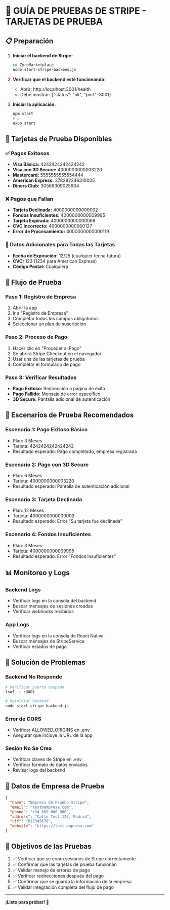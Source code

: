
# 🧪 GUÍA DE PRUEBAS DE STRIPE - TARJETAS DE PRUEBA

## 📋 Preparación

1. **Iniciar el backend de Stripe:**
   ```bash
   cd ZyroMarketplace
   node start-stripe-backend.js
   ```

2. **Verificar que el backend esté funcionando:**
   - Abrir: http://localhost:3001/health
   - Debe mostrar: {"status": "ok", "port": 3001}

3. **Iniciar la aplicación:**
   ```bash
   npm start
   # o
   expo start
   ```

## 🎯 Tarjetas de Prueba Disponibles

### ✅ Pagos Exitosos
- **Visa Básica:** 4242424242424242
- **Visa con 3D Secure:** 4000000000003220
- **Mastercard:** 5555555555554444
- **American Express:** 378282246310005
- **Diners Club:** 30569309025904

### ❌ Pagos que Fallan
- **Tarjeta Declinada:** 4000000000000002
- **Fondos Insuficientes:** 4000000000009995
- **Tarjeta Expirada:** 4000000000000069
- **CVC Incorrecto:** 4000000000000127
- **Error de Procesamiento:** 4000000000000119

### 📝 Datos Adicionales para Todas las Tarjetas
- **Fecha de Expiración:** 12/25 (cualquier fecha futura)
- **CVC:** 123 (1234 para American Express)
- **Código Postal:** Cualquiera

## 🔄 Flujo de Prueba

### Paso 1: Registro de Empresa
1. Abrir la app
2. Ir a "Registro de Empresa"
3. Completar todos los campos obligatorios
4. Seleccionar un plan de suscripción

### Paso 2: Proceso de Pago
1. Hacer clic en "Proceder al Pago"
2. Se abrirá Stripe Checkout en el navegador
3. Usar una de las tarjetas de prueba
4. Completar el formulario de pago

### Paso 3: Verificar Resultados
- **Pago Exitoso:** Redirección a página de éxito
- **Pago Fallido:** Mensaje de error específico
- **3D Secure:** Pantalla adicional de autenticación

## 🧪 Escenarios de Prueba Recomendados

### Escenario 1: Pago Exitoso Básico
- Plan: 3 Meses
- Tarjeta: 4242424242424242
- Resultado esperado: Pago completado, empresa registrada

### Escenario 2: Pago con 3D Secure
- Plan: 6 Meses
- Tarjeta: 4000000000003220
- Resultado esperado: Pantalla de autenticación adicional

### Escenario 3: Tarjeta Declinada
- Plan: 12 Meses
- Tarjeta: 4000000000000002
- Resultado esperado: Error "Su tarjeta fue declinada"

### Escenario 4: Fondos Insuficientes
- Plan: 3 Meses
- Tarjeta: 4000000000009995
- Resultado esperado: Error "Fondos insuficientes"

## 📊 Monitoreo y Logs

### Backend Logs
- Verificar logs en la consola del backend
- Buscar mensajes de sesiones creadas
- Verificar webhooks recibidos

### App Logs
- Verificar logs en la consola de React Native
- Buscar mensajes de StripeService
- Verificar estados de pago

## 🔧 Solución de Problemas

### Backend No Responde
```bash
# Verificar puerto ocupado
lsof -i :3001

# Reiniciar backend
node start-stripe-backend.js
```

### Error de CORS
- Verificar ALLOWED_ORIGINS en .env
- Asegurar que incluye la URL de la app

### Sesión No Se Crea
- Verificar claves de Stripe en .env
- Verificar formato de datos enviados
- Revisar logs del backend

## 📱 Datos de Empresa de Prueba

```json
{
  "name": "Empresa de Prueba Stripe",
  "email": "test@empresa.com",
  "phone": "+34 600 000 000",
  "address": "Calle Test 123, Madrid",
  "cif": "B12345678",
  "website": "https://test-empresa.com"
}
```

## 🎯 Objetivos de las Pruebas

1. ✅ Verificar que se crean sesiones de Stripe correctamente
2. ✅ Confirmar que las tarjetas de prueba funcionan
3. ✅ Validar manejo de errores de pago
4. ✅ Verificar redirecciones después del pago
5. ✅ Confirmar que se guarda la información de la empresa
6. ✅ Validar integración completa del flujo de pago

---

**¡Listo para probar! 🚀**
